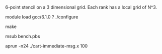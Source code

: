 6-point stencil on a 3 dimensional grid. Each rank has a local grid of N^3.

module load gcc/6.1.0 ?
./configure

make

msub bench.pbs

aprun -n24 ./cart-immediate-msg.x 100
